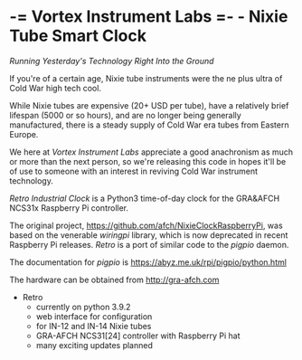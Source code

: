 # -= Vortex Instrument Labs =- - Nixie Tube Smart Clock

_Running Yesterday's Technology Right Into the Ground_

If you're of a certain age, Nixie tube instruments were the ne plus ultra of Cold War high tech cool.

While Nixie tubes are expensive (20+ USD per tube), have a relatively brief lifespan 
(5000 or so hours), and are no longer being generally manufactured, there is a steady supply 
of Cold War era tubes from Eastern Europe.

We here at *Vortex Instrument Labs* appreciate a good anachronism as much or more than the next
person, so we're releasing this code in hopes it'll be of use to someone with an interest in
reviving Cold War instrument technology.

*Retro Industrial Clock* is a Python3 time-of-day clock for the GRA&AFCH NCS31x Raspberry Pi controller.

The original project, https://github.com/afch/NixieClockRaspberryPi, was based on the venerable *wiringpi*
library, which is now deprecated in recent Raspberry Pi releases. *Retro* is a port of similar code to
the *pigpio* daemon.


The documentation for *pigpio* is https://abyz.me.uk/rpi/pigpio/python.html

The hardware can be obtained from http://gra-afch.com

* Retro
  * currently on python 3.9.2
  * web interface for configuration
  * for IN-12 and IN-14 Nixie tubes
  * GRA-AFCH NCS31[24] controller with Raspberry Pi hat
  * many exciting updates planned
